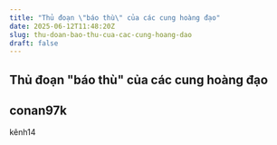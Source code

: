 ```yaml
---
title: "Thủ đoạn \"báo thù\" của các cung hoàng đạo"
date: 2025-06-12T11:48:20Z
slug: thu-doan-bao-thu-cua-cac-cung-hoang-dao
draft: false
---
```


## Thủ đoạn "báo thù" của các cung hoàng đạo

## conan97k

kênh14